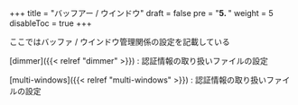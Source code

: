 +++
title = "バッフアー / ウインドウ"
draft = false
pre = "<b>5. </b>"
weight = 5
disableToc = true
+++

ここではバッファ / ウインドウ管理関係の設定を記載している

[dimmer]({{< relref "dimmer" >}})
: 認証情報の取り扱いファイルの設定

[multi-windows]({{< relref "multi-windows" >}})
: 認証情報の取り扱いファイルの設定
